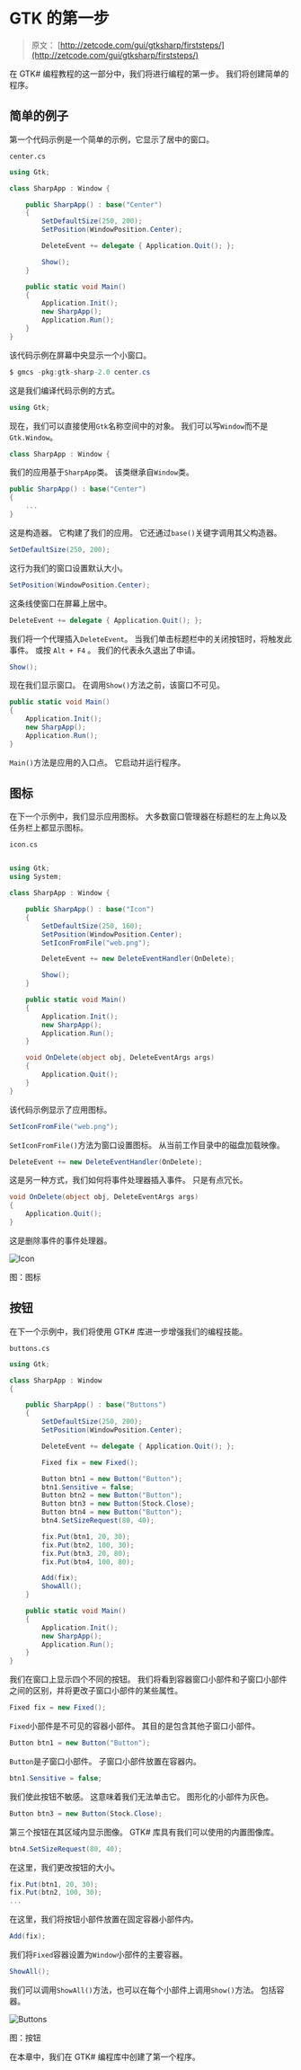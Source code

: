 # GTK 的第一步

> 原文： [http://zetcode.com/gui/gtksharp/firststeps/](http://zetcode.com/gui/gtksharp/firststeps/)

在 GTK# 编程教程的这一部分中，我们将进行编程的第一步。 我们将创建简单的程序。

## 简单的例子

第一个代码示例是一个简单的示例，它显示了居中的窗口。

`center.cs`

```cs
using Gtk;

class SharpApp : Window {

    public SharpApp() : base("Center")
    {
        SetDefaultSize(250, 200);
        SetPosition(WindowPosition.Center);

        DeleteEvent += delegate { Application.Quit(); };

        Show();    
    }

    public static void Main()
    {
        Application.Init();
        new SharpApp();        
        Application.Run();
    }
}

```

该代码示例在屏幕中央显示一个小窗口。

```cs
$ gmcs -pkg:gtk-sharp-2.0 center.cs

```

这是我们编译代码示例的方式。

```cs
using Gtk;

```

现在，我们可以直接使用`Gtk`名称空间中的对象。 我们可以写`Window`而不是`Gtk.Window`。

```cs
class SharpApp : Window {

```

我们的应用基于`SharpApp`类。 该类继承自`Window`类。

```cs
public SharpApp() : base("Center")
{
    ...   
}

```

这是构造器。 它构建了我们的应用。 它还通过`base()`关键字调用其父构造器。

```cs
SetDefaultSize(250, 200);

```

这行为我们的窗口设置默认大小。

```cs
SetPosition(WindowPosition.Center);

```

这条线使窗口在屏幕上居中。

```cs
DeleteEvent += delegate { Application.Quit(); };

```

我们将一个代理插入`DeleteEvent`。 当我们单击标题栏中的关闭按钮时，将触发此事件。 或按 `Alt + F4` 。 我们的代表永久退出了申请。

```cs
Show();

```

现在我们显示窗口。 在调用`Show()`方法之前，该窗口不可见。

```cs
public static void Main()
{
    Application.Init();
    new SharpApp();        
    Application.Run();
}

```

`Main()`方法是应用的入口点。 它启动并运行程序。

## 图标

在下一个示例中，我们显示应用图标。 大多数窗口管理器在标题栏的左上角以及任务栏上都显示图标。

`icon.cs`

```cs

using Gtk;
using System;

class SharpApp : Window {

    public SharpApp() : base("Icon")
    {
        SetDefaultSize(250, 160);
        SetPosition(WindowPosition.Center);
        SetIconFromFile("web.png");

        DeleteEvent += new DeleteEventHandler(OnDelete);

        Show();      
    }

    public static void Main()
    {
        Application.Init();
        new SharpApp();
        Application.Run();
    }

    void OnDelete(object obj, DeleteEventArgs args)
    {
        Application.Quit();
    }
}

```

该代码示例显示了应用图标。

```cs
SetIconFromFile("web.png");

```

`SetIconFromFile()`方法为窗口设置图标。 从当前工作目录中的磁盘加载映像。

```cs
DeleteEvent += new DeleteEventHandler(OnDelete);

```

这是另一种方式，我们如何将事件处理器插入事件。 只是有点冗长。

```cs
void OnDelete(object obj, DeleteEventArgs args)
{
    Application.Quit();
}

```

这是删除事件的事件处理器。

![Icon](img/e5af2c2cf8196372e49aba585fbd7138.jpg)

图：图标

## 按钮

在下一个示例中，我们将使用 GTK# 库进一步增强我们的编程技能。

`buttons.cs`

```cs
using Gtk;

class SharpApp : Window
{

    public SharpApp() : base("Buttons")
    {
        SetDefaultSize(250, 200);
        SetPosition(WindowPosition.Center);

        DeleteEvent += delegate { Application.Quit(); };

        Fixed fix = new Fixed();

        Button btn1 = new Button("Button");
        btn1.Sensitive = false;
        Button btn2 = new Button("Button");
        Button btn3 = new Button(Stock.Close);
        Button btn4 = new Button("Button");
        btn4.SetSizeRequest(80, 40);

        fix.Put(btn1, 20, 30);
        fix.Put(btn2, 100, 30);
        fix.Put(btn3, 20, 80);
        fix.Put(btn4, 100, 80);

        Add(fix);
        ShowAll();
    }

    public static void Main() 
    {
        Application.Init();
        new SharpApp();
        Application.Run();
    }
}

```

我们在窗口上显示四个不同的按钮。 我们将看到容器窗口小部件和子窗口小部件之间的区别，并将更改子窗口小部件的某些属性。

```cs
Fixed fix = new Fixed();

```

`Fixed`小部件是不可见的容器小部件。 其目的是包含其他子窗口小部件。

```cs
Button btn1 = new Button("Button");

```

`Button`是子窗口小部件。 子窗口小部件放置在容器内。

```cs
btn1.Sensitive = false;

```

我们使此按钮不敏感。 这意味着我们无法单击它。 图形化的小部件为灰色。

```cs
Button btn3 = new Button(Stock.Close);

```

第三个按钮在其区域内显示图像。 GTK# 库具有我们可以使用的内置图像库。

```cs
btn4.SetSizeRequest(80, 40);

```

在这里，我们更改按钮的大小。

```cs
fix.Put(btn1, 20, 30);
fix.Put(btn2, 100, 30);
...

```

在这里，我们将按钮小部件放置在固定容器小部件内。

```cs
Add(fix);

```

我们将`Fixed`容器设置为`Window`小部件的主要容器。

```cs
ShowAll();

```

我们可以调用`ShowAll()`方法，也可以在每个小部件上调用`Show()`方法。 包括容器。

![Buttons](img/7b483a856190e8608062a9eaa2b2984f.jpg)

图：按钮

在本章中，我们在 GTK# 编程库中创建了第一个程序。